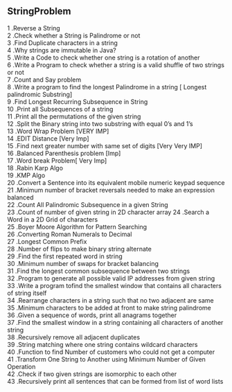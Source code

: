 ## StringProblem
1 .Reverse a String <br>
2 .Check whether a String is Palindrome or not <br>
3 .Find Duplicate characters in a string <br>
4 .Why strings are immutable in Java? <br>
5 .Write a Code to check whether one string is a rotation of another <br>
6 .Write a Program to check whether a string is a valid shuffle of two strings or not <br>
7 .Count and Say problem<br>
8 .Write a program to find the longest Palindrome in a string [ Longest palindromic Substring] <br>
9 .Find Longest Recurring Subsequence in String <br>
10 .Print all Subsequences of a string<br> 
11 .Print all the permutations of the given string <br>
12 .Split the Binary string into two substring with equal 0’s and 1’s <br>
13 .Word Wrap Problem [VERY IMP]<br> 
14 .EDIT Distance [Very Imp] <br>
15 .Find next greater number with same set of digits [Very Very IMP] <br>
16 .Balanced Parenthesis problem [Imp] <br>
17 .Word break Problem[ Very Imp] <br>
18 .Rabin Karp Algo<br> 
19 .KMP Algo <br>
20 .Convert a Sentence into its equivalent mobile numeric keypad sequence<br> 
21 .Minimum number of bracket reversals needed to make an expression balanced<br> 
22 .Count All Palindromic Subsequence in a given String<br> 
23 .Count of number of given string in 2D character array 
24 .Search a Word in a 2D Grid of characters<br> 
25 .Boyer Moore Algorithm for Pattern Searching<br> 
26 .Converting Roman Numerals to Decimal <br>
27 .Longest Common Prefix <br>
28 .Number of flips to make binary string alternate <br>
29 .Find the first repeated word in string<br> 
30 .Minimum number of swaps for bracket balancing<br> 
31 .Find the longest common subsequence between two strings<br> 
32 .Program to generate all possible valid IP addresses from given  string<br> 
33 .Write a program tofind the smallest window that contains all characters of string itself<br> 
34 .Rearrange characters in a string such that no two adjacent are same <br>
35 .Minimum characters to be added at front to make string palindrome<br> 
36 .Given a sequence of words, print all anagrams together <br>
37 .Find the smallest window in a string containing all characters of another string <br>
38 .Recursively remove all adjacent duplicates <br>
39 .String matching where one string contains wildcard characters <br>
40 .Function to find Number of customers who could not get a computer <br>
41 .Transform One String to Another using Minimum Number of Given Operation<br> 
42 .Check if two given strings are isomorphic to each other <br>
43 .Recursively print all sentences that can be formed from list of word lists <br>
